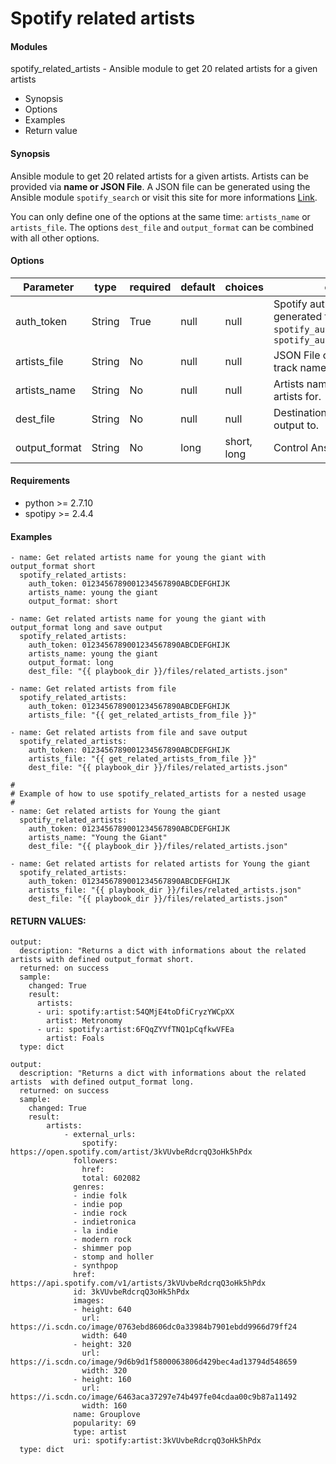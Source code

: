 # Spotify related artists

#### Modules
spotify_related_artists - Ansible module to get 20 related artists for a given artists

* Synopsis
* Options
* Examples
* Return value

#### Synopsis

Ansible module to get 20 related artists for a given artists. Artists can be provided via **name or JSON File**.
A JSON file can be generated using the Ansible module `spotify_search` or visit this site for more informations [Link](https://beta.developer.spotify.com/documentation/web-api/reference/artists/get-artist/).

You can only define one of the options at the same time: `artists_name` or `artists_file`.
The options `dest_file` and `output_format` can be combined with all other options.

#### Options

| Parameter     | type        |required    | default  | choices  | comments |
| ------------- |-------------| ---------|----------- |--------- | -------- |
| auth_token  | String       | True     | null       | null     | Spotify authentication token generated from the module `spotify_auth` and `spotify_auth_create_user_token` |
| artists_file  | String       | No     | null       | null     | JSON File containing a dict of track names.|
| artists_name  | String       | No     | null       | null     | Artists name to get the related artists for. |
| dest_file     | String       | No     | null       | null     |  Destination file to save the output to. |
| output_format  | String      | No     | long       | short, long |  Control Ansible output format. |

#### Requirements  
* python >= 2.7.10
* spotipy >= 2.4.4

#### Examples
```
- name: Get related artists name for young the giant with output_format short
  spotify_related_artists:
    auth_token: 0123456789001234567890ABCDEFGHIJK
    artists_name: young the giant
    output_format: short

- name: Get related artists name for young the giant with output_format long and save output
  spotify_related_artists:
    auth_token: 0123456789001234567890ABCDEFGHIJK
    artists_name: young the giant
    output_format: long
    dest_file: "{{ playbook_dir }}/files/related_artists.json"

- name: Get related artists from file
  spotify_related_artists:
    auth_token: 0123456789001234567890ABCDEFGHIJK
    artists_file: "{{ get_related_artists_from_file }}"

- name: Get related artists from file and save output
  spotify_related_artists:
    auth_token: 0123456789001234567890ABCDEFGHIJK
    artists_file: "{{ get_related_artists_from_file }}"
    dest_file: "{{ playbook_dir }}/files/related_artists.json"

#
# Example of how to use spotify_related_artists for a nested usage
#
- name: Get related artists for Young the giant
  spotify_related_artists:
    auth_token: 0123456789001234567890ABCDEFGHIJK
    artists_name: "Young the Giant"
    dest_file: "{{ playbook_dir }}/files/related_artists.json"

- name: Get related artists for related artists for Young the giant
  spotify_related_artists:
    auth_token: 0123456789001234567890ABCDEFGHIJK
    artists_file: "{{ playbook_dir }}/files/related_artists.json"
    dest_file: "{{ playbook_dir }}/files/related_artists.json"
```
#### RETURN VALUES:
```  
output:
  description: "Returns a dict with informations about the related artists with defined output_format short.
  returned: on success
  sample:
    changed: True
    result:
      artists:
      - uri: spotify:artist:54QMjE4toDfiCryzYWCpXX
        artist: Metronomy
      - uri: spotify:artist:6FQqZYVfTNQ1pCqfkwVFEa
        artist: Foals
  type: dict

output:
  description: "Returns a dict with informations about the related artists  with defined output_format long.
  returned: on success
  sample:
    changed: True
    result:
        artists:
            - external_urls:
                spotify: https://open.spotify.com/artist/3kVUvbeRdcrqQ3oHk5hPdx
              followers:
                href:
                total: 602082
              genres:
              - indie folk
              - indie pop
              - indie rock
              - indietronica
              - la indie
              - modern rock
              - shimmer pop
              - stomp and holler
              - synthpop
              href: https://api.spotify.com/v1/artists/3kVUvbeRdcrqQ3oHk5hPdx
              id: 3kVUvbeRdcrqQ3oHk5hPdx
              images:
              - height: 640
                url: https://i.scdn.co/image/0763ebd8606dc0a33984b7901ebdd9966d79ff24
                width: 640
              - height: 320
                url: https://i.scdn.co/image/9d6b9d1f5800063806d429bec4ad13794d548659
                width: 320
              - height: 160
                url: https://i.scdn.co/image/6463aca37297e74b497fe04cdaa00c9b87a11492
                width: 160
              name: Grouplove
              popularity: 69
              type: artist
              uri: spotify:artist:3kVUvbeRdcrqQ3oHk5hPdx
  type: dict
  ```
